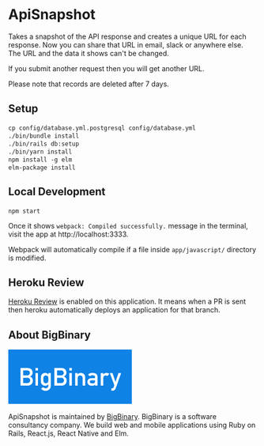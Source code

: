 # ApiSnapshot

Takes a snapshot of the API response and creates a unique URL for each response. 
Now you can share that URL in email, slack or anywhere else.
The URL and the data it shows can't be changed.

If you submit another request then you will get another URL. 

Please note that records are deleted after 7 days.



## Setup

```
cp config/database.yml.postgresql config/database.yml
./bin/bundle install
./bin/rails db:setup
./bin/yarn install
npm install -g elm
elm-package install
```


## Local Development

```
npm start
```

Once it shows `webpack: Compiled successfully.` message in the terminal,
visit the app at http://localhost:3333.

Webpack will automatically compile if a file inside `app/javascript/` directory is modified.

## Heroku Review

[Heroku Review](https://devcenter.heroku.com/articles/github-integration-review-apps)
is enabled on this application. It means when a PR is sent then heroku
automatically deploys an application for that branch.


## About BigBinary

![BigBinary](https://raw.githubusercontent.com/bigbinary/bigbinary-assets/press-assets/PNG/logo-light-solid-small.png?raw=true)

ApiSnapshot is maintained by [BigBinary](https://www.BigBinary.com). BigBinary is a software consultancy company. We build web and mobile applications using Ruby on Rails, React.js, React Native and Elm.
